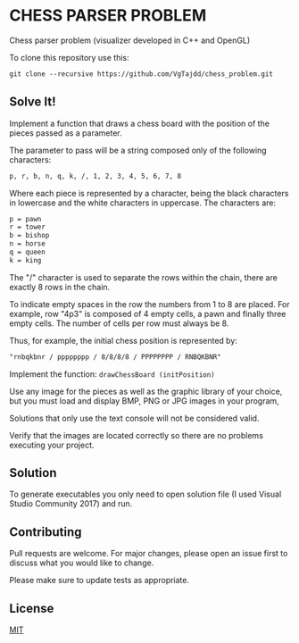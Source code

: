 # CHESS PARSER PROBLEM
Chess parser problem (visualizer developed in C++ and OpenGL)

To clone this repository use this:

``` txt
git clone --recursive https://github.com/VgTajdd/chess_problem.git
```

## Solve It!

Implement a function that draws a chess board with the position of the pieces passed as a parameter.

The parameter to pass will be a string composed only of the following characters:

``` txt
p, r, b, n, q, k, /, 1, 2, 3, 4, 5, 6, 7, 8
```

Where each piece is represented by a character, being the black characters in lowercase and the white characters in uppercase. The characters are:

``` txt
p = pawn
r = tower
b = bishop
n = horse
q = queen
k = king
```

The "/" character is used to separate the rows within the chain, there are exactly 8 rows in the chain.

To indicate empty spaces in the row the numbers from 1 to 8 are placed. For example, row "4p3" is composed of 4 empty cells, a pawn and finally three empty cells. The number of cells per row must always be 8.

Thus, for example, the initial chess position is represented by:

``` txt
"rnbqkbnr / pppppppp / 8/8/8/8 / PPPPPPPP / RNBQKBNR"
```

Implement the function: ```drawChessBoard (initPosition)```

Use any image for the pieces as well as the graphic library of your choice, but you must load and display BMP, PNG or JPG images in your program,

Solutions that only use the text console will not be considered valid.

Verify that the images are located correctly so there are no problems executing your project.

## Solution

To generate executables you only need to open solution file (I used Visual Studio Community 2017) and run.

## Contributing
Pull requests are welcome. For major changes, please open an issue first to discuss what you would like to change.

Please make sure to update tests as appropriate.

## License
[MIT](https://choosealicense.com/licenses/mit/)

